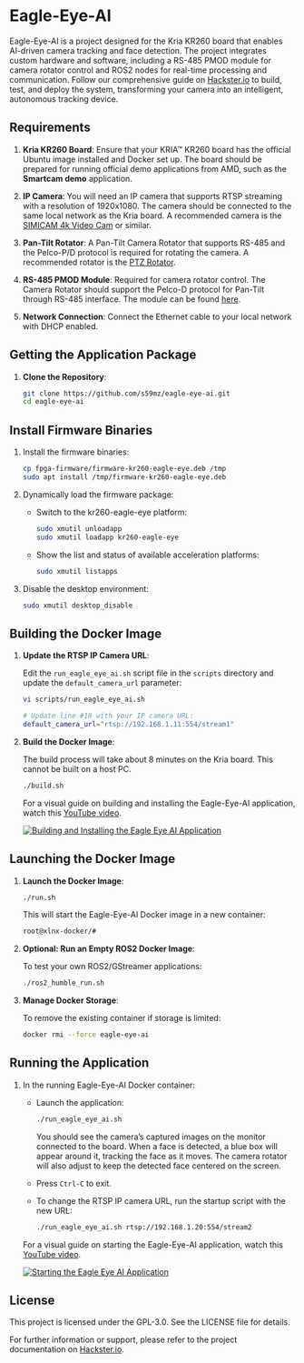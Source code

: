 # Eagle-Eye-AI

Eagle-Eye-AI is a project designed for the Kria KR260 board that enables AI-driven camera tracking and face detection. The project integrates custom hardware and software, including a RS-485 PMOD module for camera rotator control and ROS2 nodes for real-time processing and communication. Follow our comprehensive guide on [Hackster.io](https://www.hackster.io/matjaz4/eagleeye-ai-smart-following-camera-with-face-recognition-1b0f65) to build, test, and deploy the system, transforming your camera into an intelligent, autonomous tracking device.

## Requirements

1. **Kria KR260 Board**: Ensure that your KRIA™ KR260 board has the official Ubuntu image installed and Docker set up. The board should be prepared for running official demo applications from AMD, such as the **Smartcam demo** application.

2. **IP Camera**: You will need an IP camera that supports RTSP streaming with a resolution of 1920x1080. The camera should be connected to the same local network as the Kria board. A recommended camera is the [SIMICAM 4k Video Cam](https://a.aliexpress.com/_EznpRub) or similar.

3. **Pan-Tilt Rotator**: A Pan-Tilt Camera Rotator that supports RS-485 and the Pelco-P/D protocol is required for rotating the camera. A recommended rotator is the [PTZ Rotator](https://a.aliexpress.com/_EvhGQMB).

4. **RS-485 PMOD Module**: Required for camera rotator control. The Camera Rotator should support the Pelco-D protocol for Pan-Tilt through RS-485 interface. The module can be found [here](https://github.com/s59mz/kicad-pmod_rs485).

5. **Network Connection**: Connect the Ethernet cable to your local network with DHCP enabled.

## Getting the Application Package

1. **Clone the Repository**:

    ```bash
    git clone https://github.com/s59mz/eagle-eye-ai.git
    cd eagle-eye-ai
    ```

## Install Firmware Binaries

1. Install the firmware binaries:

    ```bash
    cp fpga-firmware/firmware-kr260-eagle-eye.deb /tmp
    sudo apt install /tmp/firmware-kr260-eagle-eye.deb
    ```

2. Dynamically load the firmware package:

    * Switch to the kr260-eagle-eye platform:

      ```bash
      sudo xmutil unloadapp
      sudo xmutil loadapp kr260-eagle-eye
      ```
    
    * Show the list and status of available acceleration platforms:

      ```bash
      sudo xmutil listapps
      ```

3. Disable the desktop environment:

      ```bash
      sudo xmutil desktop_disable
      ```

## Building the Docker Image

1. **Update the RTSP IP Camera URL**:

    Edit the `run_eagle_eye_ai.sh` script file in the `scripts` directory and update the `default_camera_url` parameter:

    ```bash
    vi scripts/run_eagle_eye_ai.sh

    # Update line #18 with your IP camera URL:
    default_camera_url="rtsp://192.168.1.11:554/stream1"
    ```

2. **Build the Docker Image**:

    The build process will take about 8 minutes on the Kria board. This cannot be built on a host PC.

    ```bash
    ./build.sh
    ```

    For a visual guide on building and installing the Eagle-Eye-AI application, watch this [YouTube video](https://www.youtube.com/watch?v=w_0K5YZrkO0).

    [![Building and Installing the Eagle Eye AI Application](https://img.youtube.com/vi/w_0K5YZrkO0/hqdefault.jpg)](https://www.youtube.com/watch?v=w_0K5YZrkO0)

## Launching the Docker Image

1. **Launch the Docker Image**:

    ```bash
    ./run.sh
    ```

    This will start the Eagle-Eye-AI Docker image in a new container:

    ```bash
    root@xlnx-docker/#
    ```

2. **Optional: Run an Empty ROS2 Docker Image**:

    To test your own ROS2/GStreamer applications:

    ```bash
    ./ros2_humble_run.sh
    ```

3. **Manage Docker Storage**:

    To remove the existing container if storage is limited:

    ```bash
    docker rmi --force eagle-eye-ai
    ```

## Running the Application

1. In the running Eagle-Eye-AI Docker container:

    * Launch the application:

      ```bash
      ./run_eagle_eye_ai.sh
      ```

      You should see the camera’s captured images on the monitor connected to the board. When a face is detected, a blue box will appear around it, tracking the face as it moves. The camera rotator will also adjust to keep the detected face centered on the screen.

    * Press `Ctrl-C` to exit.

    * To change the RTSP IP camera URL, run the startup script with the new URL:

      ```bash
      ./run_eagle_eye_ai.sh rtsp://192.168.1.20:554/stream2
      ```

    For a visual guide on starting the Eagle-Eye-AI application, watch this [YouTube video](https://www.youtube.com/watch?v=IakoRX5yPNo).

    [![Starting the Eagle Eye AI Application](https://img.youtube.com/vi/IakoRX5yPNo/hqdefault.jpg)](https://www.youtube.com/watch?v=IakoRX5yPNo)

## License

This project is licensed under the GPL-3.0. See the LICENSE file for details.

For further information or support, please refer to the project documentation on [Hackster.io](https://www.hackster.io/matjaz4/eagleeye-ai-smart-following-camera-with-face-recognition-1b0f65).
